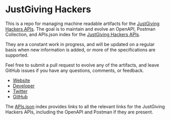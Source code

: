 # JustGiving HackersThis is a repo for managing machine readable artifacts for the [JustGiving Hackers APIs](https://home.justgiving.com/). The goal is to maintain and evolve an OpenAPI, Postman Collection, and APIs.json index for the [JustGiving Hackers APIs](https://home.justgiving.com/).They are a constant work in progress, and will be updated on a regular basis when new information is added, or more of the specifications are supported.Feel free to submit a pull request to evolve any of the artifacts, and leave GitHub issues if you have any questions, comments, or feedback.- [Website](https://home.justgiving.com/)- [Developer](https://home.justgiving.com/)- [Twitter](https://twitter.com/jghackers)- [GitHub](https://github.com/JustGiving)The [APIs.json](https://github.com/api-evangelist/justgiving-hackers/blob/master/apis.json) index provides links to all the relevant links for the JustGiving Hackers APIs, including the OpenAPI and Postman if they are present.